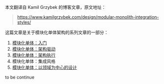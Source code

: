 本文翻译自 Kamil Grzybek 的博客文章，原文地址：
> https://www.kamilgrzybek.com/design/modular-monolith-integration-styles/

这篇文章是关于模块化单体架构的系列文章的一部分：

1. [模块化单体：入门](https://github.com/hotjk/translation/blob/master/microservices/modular-monolith-primer.md)
2. [模块化单体：架构驱动](https://github.com/hotjk/translation/blob/master/microservices/modular-monolith-architectural-drivers.md)
3. [模块化单体：架构执行](https://github.com/hotjk/translation/blob/master/microservices/modular-monolith-architecture-enforcement.md)
4. 模块化单体：集成风格
5. [模块化单体：以领域为中心的设计](https://github.com/hotjk/translation/blob/master/microservices/modular-monolith-domain-centric-design.md)


to be continue
